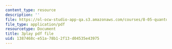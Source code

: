 ```yaml
---
content_type: resource
description: ''
file: https://ol-ocw-studio-app-qa.s3.amazonaws.com/courses/8-05-quantum-physics-ii-fall-2013/1387468ce51a78b12f13d04535e43975_t3r9j7YUFrs.pdf
file_type: application/pdf
resourcetype: Document
title: 3play pdf file
uid: 1387468c-e51a-78b1-2f13-d04535e43975
---
```

